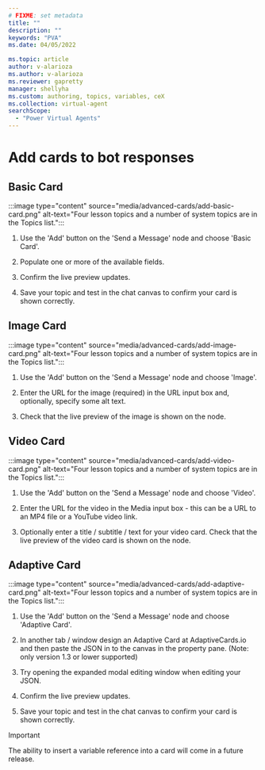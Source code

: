 ```yaml
---
# FIXME: set metadata
title: ""
description: ""
keywords: "PVA"
ms.date: 04/05/2022

ms.topic: article
author: v-alarioza
ms.author: v-alarioza
ms.reviewer: gapretty
manager: shellyha
ms.custom: authoring, topics, variables, ceX
ms.collection: virtual-agent
searchScope:
  - "Power Virtual Agents"
---
```


# Add cards to bot responses

<!-- FIXME: blurb about cards -->

## Basic Card

:::image type="content" source="media/advanced-cards/add-basic-card.png" alt-text="Four lesson topics and a number of system topics are in the Topics list.":::

1. Use the 'Add' button on the 'Send a Message' node and choose 'Basic Card'.

1. Populate one or more of the available fields.

1. Confirm the live preview updates.

1. Save your topic and test in the chat canvas to confirm your card is shown correctly.

## Image Card

:::image type="content" source="media/advanced-cards/add-image-card.png" alt-text="Four lesson topics and a number of system topics are in the Topics list.":::

1. Use the 'Add' button on the 'Send a Message' node and choose 'Image'.

1. Enter the URL for the image (required) in the URL input box and, optionally, specify some alt text.

1. Check that the live preview of the image is shown on the node.

## Video Card

:::image type="content" source="media/advanced-cards/add-video-card.png" alt-text="Four lesson topics and a number of system topics are in the Topics list.":::

1. Use the 'Add' button on the 'Send a Message' node and choose 'Video'.

1. Enter the URL for the video in the Media input box - this can be a URL to an MP4 file or a YouTube video link.

1. Optionally enter a title / subtitle / text for your video card.
Check that the live preview of the video card is shown on the node.

## Adaptive Card

:::image type="content" source="media/advanced-cards/add-adaptive-card.png" alt-text="Four lesson topics and a number of system topics are in the Topics list.":::

1. Use the 'Add' button on the 'Send a Message' node and choose 'Adaptive Card'.

1. In another tab / window design an Adaptive Card at AdaptiveCards.io and then paste the JSON in to the canvas in the property pane. (Note: only version 1.3 or lower supported)

1. Try opening the expanded modal editing window when editing your JSON.

1. Confirm the live preview updates.

1. Save your topic and test in the chat canvas to confirm your card is shown correctly.

> [!IMPORTANT]
> The ability to insert a variable reference into a card will come in a future release.
